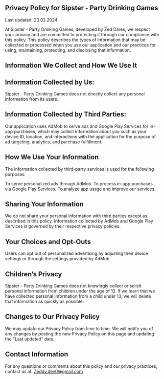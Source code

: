 Privacy Policy for Sipster - Party Drinking Games
-------------------------------------------------

Last updated: 23.02.2024

At Sipster - Party Drinking Games, developed by Zed Dares, we respect your privacy and are committed to protecting it through our compliance with this policy. This policy describes the types of information that may be collected or processed when you use our application and our practices for using, maintaining, protecting, and disclosing that information.

## Information We Collect and How We Use It
## Information Collected by Us:

Sipster - Party Drinking Games does not directly collect any personal information from its users.

## Information Collected by Third Parties:

Our application uses AdMob to serve ads and Google Play Services for in-app purchases, which may collect information about you such as your device ID, location, and interactions with the application for the purpose of ad targeting, analytics, and purchase fulfillment.

## How We Use Your Information
The information collected by third-party services is used for the following purposes:

To serve personalized ads through AdMob.
To process in-app purchases via Google Play Services.
To analyze app usage and improve our services.

## Sharing Your Information
We do not share your personal information with third parties except as described in this policy. Information collected by AdMob and Google Play Services is governed by their respective privacy policies.

## Your Choices and Opt-Outs
Users can opt out of personalized advertising by adjusting their device settings or through the settings provided by AdMob.

## Children’s Privacy
Sipster - Party Drinking Games does not knowingly collect or solicit personal information from children under the age of 13. If we learn that we have collected personal information from a child under 13, we will delete that information as quickly as possible.

## Changes to Our Privacy Policy
We may update our Privacy Policy from time to time. We will notify you of any changes by posting the new Privacy Policy on this page and updating the "Last updated" date.

## Contact Information
For any questions or comments about this policy and our privacy practices, contact us at: Zeddy.dev0@gmail.com

